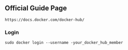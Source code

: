 ## Official Guide Page

```
https://docs.docker.com/docker-hub/
```

### Login

```
sudo docker login --username -your_docker_hub_member
```
